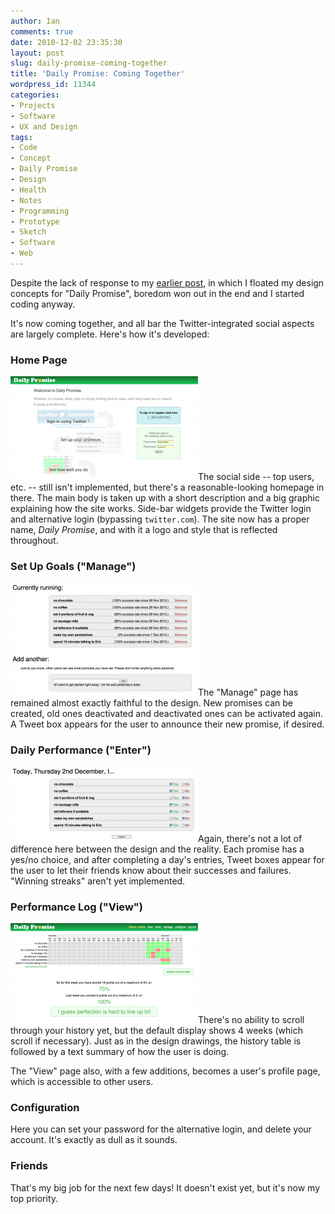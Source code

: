 ```yaml
---
author: Ian
comments: true
date: 2010-12-02 23:35:30
layout: post
slug: daily-promise-coming-together
title: 'Daily Promise: Coming Together'
wordpress_id: 11344
categories:
- Projects
- Software
- UX and Design
tags:
- Code
- Concept
- Daily Promise
- Design
- Health
- Notes
- Programming
- Prototype
- Sketch
- Software
- Web
---
```


Despite the lack of response to my [earlier post](/blog/daily-promise-design-sketches), in which I floated my design concepts for "Daily Promise", boredom won out in the end and I started coding anyway.

It's now coming together, and all bar the Twitter-integrated social aspects are largely complete.  Here's how it's developed:

### Home Page

[![Daily Promise: Home](/img/blog/2010/12/dailypromise-home-300x166.png)](/blog/2010/12/dailypromise-home.png)The social side -- top users, etc. -- still isn't implemented, but there's a reasonable-looking homepage in there.  The main body is taken up with a short description and a big graphic explaining how the site works.  Side-bar widgets provide the Twitter login and alternative login (bypassing `twitter.com`).  The site now has a proper name, _Daily Promise_, and with it a logo and style that is reflected throughout.

### Set Up Goals ("Manage")

[![Daily Promise: Manage](/img/blog/2010/12/dailypromise-manage-300x181.png)](/blog/2010/12/dailypromise-manage.png)The "Manage" page has remained almost exactly faithful to the design.  New promises can be created, old ones deactivated and deactivated ones can be activated again.  A Tweet box appears for the user to announce their new promise, if desired.

### Daily Performance ("Enter")

[![Daily Promise: Enter](/img/blog/2010/12/dailypromise-entry-300x120.png)](/blog/2010/12/dailypromise-entry.png)Again, there's not a lot of difference here between the design and the reality.  Each promise has a yes/no choice, and after completing a day's entries, Tweet boxes appear for the user to let their friends know about their successes and failures.  "Winning streaks" aren't yet implemented.

### Performance Log ("View")

[![Daily Promise: View](/img/blog/2010/12/dailypromise-view-300x160.png)](/blog/2010/12/dailypromise-view.png)There's no ability to scroll through your history yet, but the default display shows 4 weeks (which scroll if necessary).  Just as in the design drawings, the history table is followed by a text summary of how the user is doing.

The "View" page also, with a few additions, becomes a user's profile page, which is accessible to other users.

### Configuration

Here you can set your password for the alternative login, and delete your account.  It's exactly as dull as it sounds.

### Friends

That's my big job for the next few days!  It doesn't exist yet, but it's now my top priority.
